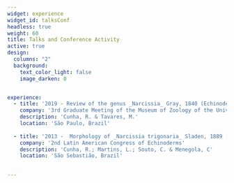 ```yaml
---
widget: experience
widget_id: talksConf
headless: true
weight: 60
title: Talks and Conference Activity
active: true
design:
  columns: "2"
  background:
    text_color_light: false
    image_darken: 0


experience:
  - title: '2019 - Review of the genus _Narcissia_ Gray, 1840 (Echinodermata, Asteroidea)'
    company: '3rd Graduate Meeting of the Museum of Zoology of the University of São Paulo'
    description: 'Cunha, R. & Tavares, M.'
    location: 'São Paulo, Brazil'
    
  - title: '2013 -  Morphology of _Narcissia trigonaria_ Sladen, 1889 (Asteroidea: Ophidiasteridae)'
    company: '2nd Latin American Congress of Echinoderms'
    description: 'Cunha, R.; Martins, L.; Souto, C. & Menegola, C'
    location: 'São Sebastião, Brazil'

    
---
```

